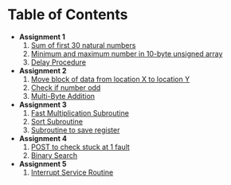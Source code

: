 # Table of Contents

- **Assignment 1**
  1. [Sum of first 30 natural numbers](./1/1.md#objective-1)
  2. [Minimum and maximum number in 10-byte unsigned array](./1/1.md#objective-2)
  3. [Delay Procedure](./1/1.md#objective-3)
- **Assignment 2**
  1. [Move block of data from location X to location Y](./2/2.md#objective-1)
  2. [Check if number odd](./2/2.md#objective-2)
  3. [Multi-Byte Addition](./2/2.md#objective-3)
- **Assignment 3**
  1. [Fast Multiplication Subroutine](./3/3.md#objective-1)
  2. [Sort Subroutine](./3/3.md#objective-2)
  3. [Subroutine to save register](./3/3.md#objective-3)
- **Assignment 4**
  1. [POST to check stuck at 1 fault](./4/4.md#objective-1)
  2. [Binary Search](./4/4.md#objective-2)
- **Assignment 5**
  1. [Interrupt Service Routine](./5/5.md#objective-1)
